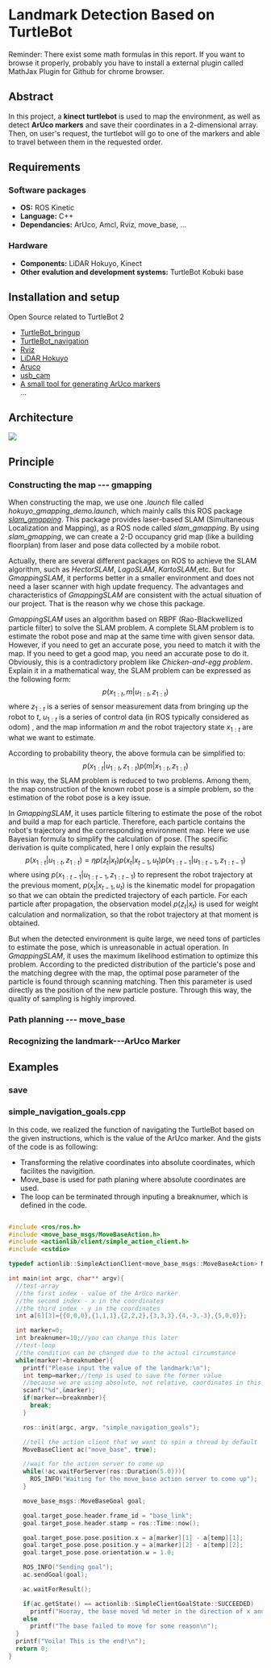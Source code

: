<!--script type="text/javascript" src="http://cdn.mathjax.org/mathjax/latest/MathJax.js?config=default"></script-->
<!--Note: the above code is used to insert mathematical formula-->
<!--well but seems likes it is useless, in atom it works, but in chrome u probaly have to install a external plugin called MathJax Plugin for Github-->
# **Landmark Detection Based on TurtleBot**
Reminder: There exist some math formulas in this report. If you want to browse it properly, probably you have to install a external plugin called MathJax Plugin for Github for chrome browser.



## Abstract
In this project, a **kinect turtlebot** is used to map the environment, as well as detect **ArUco markers** and save their coordinates in a 2-dimensional array. Then, on user's request, the turtlebot will go to one of the markers and able to travel between them in the requested order.

## Requirements
### Software packages
* **OS:** ROS Kinetic
* **Language:** C++
* **Dependancies:** ArUco, Amcl, Rviz, move_base, ...

### Hardware
* **Components:** LiDAR Hokuyo, Kinect
* **Other evalution and development systems:** TurtleBot Kobuki base

## Installation and setup
Open Source related to TurtleBot 2  
* [TurtleBot_bringup](http://wiki.ros.org/turtlebot_bringup)
* [TurtleBot_navigation](http://wiki.ros.org/turtlebot_navigation)
* [Rviz](http://wiki.ros.org/rviz)
* [LiDAR Hokuyo](https://blog.csdn.net/Buer_zhu/article/details/80945830)
* [Aruco](http://wiki.ros.org/aruco)
* [usb_cam](http://wiki.ros.org/usb_cam)
* [A small tool for generating ArUco markers](https://tn1ck.github.io/aruco-print/)   
...

## Architecture
![](./architecture.png)

## Principle
### Constructing the map --- gmapping
When constructing the map, we use one _.launch_ file called _hokuyo_gmapping_demo.launch_, which mainly calls this ROS package
_[slam_gmapping](http://wiki.ros.org/gmapping)_. This package provides laser-based SLAM (Simultaneous Localization and Mapping), as a ROS node called _slam_gmapping_. By using _slam_gmapping_, we can create a 2-D occupancy grid map (like a building floorplan) from laser and pose data collected by a mobile robot.

Actually, there are several different packages on ROS to achieve the SLAM algorithm, such as _HectorSLAM_, _LagoSLAM_, _KartoSLAM_,etc. But for _GmappingSLAM_, it performs better in a smaller environment and does not need a laser scanner with high update frequency. The advantages and characteristics of _GmappingSLAM_ are consistent with the actual situation of our project. That is the reason why we chose this package.

_GmappingSLAM_ uses an algorithm based on RBPF (Rao-Blackwellized particle filter) to solve the SLAM problem. A complete SLAM problem is to estimate the robot pose and map at the same time with given sensor data. However, if you need to get an accurate pose, you need to match it with the map. If you need to get a good map, you need an accurate pose to do it. Obviously, this is a contradictory problem like _Chicken-and-egg problem_. Explain it in a mathematical way, the SLAM problem can be expressed as the following form:
$$p(x_{1:t},m|u_{1:t},z_{1:t})$$
where $z_{1:t}$ is a series of sensor measurement data from bringing up the robot to $t$, $u_{1:t}$ is a series of control data (in ROS typically considered as odom) , and the map information $m$ and the robot trajectory state $x_{1:t}$ are what we want to estimate.

According to probability theory, the above formula can be simplified to:
$$p(x_{1:t}|u_{1:t},z_{1:t})p(m|x_{1:t},z_{1:t})$$
In this way, the SLAM problem is reduced to two problems. Among them, the map construction of the known robot pose is a simple problem, so the estimation of the robot pose is a key issue.

In _GmappingSLAM_, it uses particle filtering to estimate the pose of the robot and build a map for each particle. Therefore, each particle contains the robot's trajectory and the corresponding environment map. Here we use Bayesian formula to simplify the calculation of pose. (The specific derivation is quite complicated, here I only explain the results)
$$p(x_{1:t}|u_{1:t},z_{1:t}) = {\eta}p(z_{t}|x_{t})p(x_{t}|x_{t-1},u_{t})p(x_{1:t-1}|u_{1:t-1},z_{1:t-1})$$
where using $p(x_{1:t-1}|u_{1:t-1},z_{1:t-1})$ to represent the robot trajectory at the previous moment, $p(x_{t}|x_{t-1},u_{t})$ is the kinematic model for propagation so that we can obtain the predicted trajectory of each particle. For each particle after propagation, the observation model $p(z_{t}|x_{t})$ is used for weight calculation and normalization, so that the robot trajectory at that moment is obtained.

But when the detected environment is quite large, we need tons of particles to estimate the pose, which is unreasonable in actual operation. In _GmappingSLAM_, it uses the maximum likelihood estimation to optimize this problem. According to the predicted distribution of the particle's pose and the matching degree with the map, the optimal pose parameter of the particle is found through scanning matching. Then this parameter is used directly as the position of the new particle posture. Through this way, the quality of sampling is highly improved.

### Path planning --- move_base

### Recognizing the landmark---ArUco Marker

## Examples
### save


### simple_navigation_goals.cpp
In this code, we realized the function of navigating the TurtleBot based on the given instructions, which is the value of the ArUco marker. And the gists of the code is as following:  
* Transforming the relative coordinates into absolute coordinates, which facilites the navigition.
* Move_base is used for path planing where absolute coordinates are used.
* The loop can be terminated through inputing a breaknumer, which is defined in the code.

```c++

#include <ros/ros.h>
#include <move_base_msgs/MoveBaseAction.h>
#include <actionlib/client/simple_action_client.h>
#include <cstdio>

typedef actionlib::SimpleActionClient<move_base_msgs::MoveBaseAction> MoveBaseClient;

int main(int argc, char** argv){
  //test-array
  //the first index - value of the ArUco marker
  //the second index - x in the coordinates
  //the third index - y in the coordinates
  int a[6][3]={{0,0,0},{1,1,1},{2,2,2},{3,3,3},{4,-3,-3},{5,0,0}};

  int marker=0;
  int breaknumer=10;//you can change this later
  //test-loop
  //the condition can be changed due to the actual circumstance
  while(marker!=breaknumber){
    printf("Please input the value of the landmark:\n");
    int temp=marker;//temp is used to save the former value
    //because we are using absolute, not relative, coordinates in this project
    scanf("%d",&marker);
    if(marker==breaknmber){
      break;
    }

    ros::init(argc, argv, "simple_navigation_goals");

    //tell the action client that we want to spin a thread by default
    MoveBaseClient ac("move_base", true);

    //wait for the action server to come up
    while(!ac.waitForServer(ros::Duration(5.0))){
      ROS_INFO("Waiting for the move_base action server to come up");
    }

    move_base_msgs::MoveBaseGoal goal;

    goal.target_pose.header.frame_id = "base_link";
    goal.target_pose.header.stamp = ros::Time::now();

    goal.target_pose.pose.position.x = a[marker][1] - a[temp][1];
    goal.target_pose.pose.position.y = a[marker][2] - a[temp][2];
    goal.target_pose.pose.orientation.w = 1.0;

    ROS_INFO("Sending goal");
    ac.sendGoal(goal);

    ac.waitForResult();

    if(ac.getState() == actionlib::SimpleClientGoalState::SUCCEEDED)
      printf("Hooray, the base moved %d meter in the direction of x and %d meter in the direction of y\n", a[marker][1],a[marker][2]);
    else
      printf("The base failed to move for some reason\n");
  }
  printf("Voila! This is the end!\n");
  return 0;
}

```
